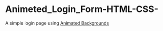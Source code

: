 # Animeted_Login_Form-HTML-CSS-

A simple login page using 
[Animated Backgrounds](https://animatedbackgrounds.me/)
